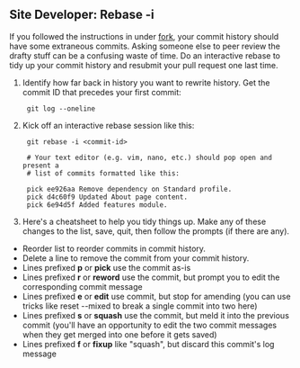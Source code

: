 Site Developer: Rebase -i
-------------------------

If you followed the instructions in under [fork](site-developer/fork.html), your
commit history should have some extraneous commits. Asking someone else to peer
review the drafty stuff can be a confusing waste of time. Do an interactive
rebase to tidy up your commit history and resubmit your pull request one last
time.

1. Identify how far back in history you want to rewrite history. Get the commit
   ID that precedes your first commit:
        
        git log --oneline

1. Kick off an interactive rebase session like this:

        git rebase -i <commit-id>

        # Your text editor (e.g. vim, nano, etc.) should pop open and present a
        # list of commits formatted like this:

        pick ee926aa Remove dependency on Standard profile.
        pick d4c60f9 Updated About page content.
        pick 6e94d5f Added features module.

1. Here's a cheatsheet to help you tidy things up. Make any of these changes to
   the list, save, quit, then follow the prompts (if there are any).

  - Reorder list to reorder commits in commit history.
  - Delete a line to remove the commit from your commit history.
  - Lines prefixed **p** or **pick** use the commit as-is
  - Lines prefixed **r** or **reword** use the commit, but prompt you to edit
    the corresponding commit message
  - Lines prefixed **e** or **edit** use commit, but stop for amending (you can
    use tricks like reset --mixed to break a single commit into two here)
  - Lines prefixed **s** or **squash** use the commit, but meld it into the
    previous commit (you'll have an opportunity to edit the two commit messages
    when they get merged into one before it gets saved)
  - Lines prefixed **f** or **fixup** like "squash", but discard this commit's log message
